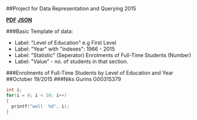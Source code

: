 ##Project for Data Representation and Querying 2015

**[PDF](http://www.cso.ie/webserviceclient/JSON-stattotable.aspx?tableid=EDA37)**
**[JSON](http://www.cso.ie/StatbankServices/StatbankServices.svc/jsonservice/responseinstance/EDA37)**



###Basic Template of data:

- Label: "Level of Education" e.g First Level
- Label: "Year" with "indexes": 1966 - 2015
- Label: "Statistic" (Seperator) Enrolments of Full-Time Students (Number)
- Label: "Value" - no. of students in that section.


###Enrolments of Full-Time Students by Level of Education and Year
##October 19/2015
###Niks Gurins G00315379

```c
int i;
for(i = 0; i < 10; i++)
{
  printf("well  %d", i);
}
```




